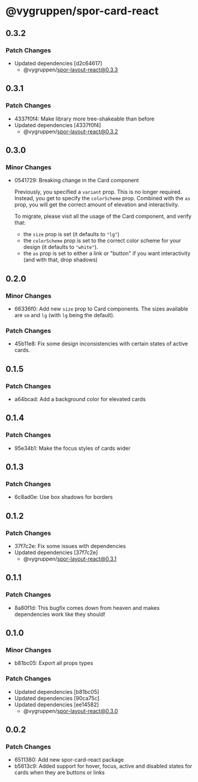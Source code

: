 # @vygruppen/spor-card-react

## 0.3.2

### Patch Changes

- Updated dependencies [d2c64617]
  - @vygruppen/spor-layout-react@0.3.3

## 0.3.1

### Patch Changes

- 4337f0f4: Make library more tree-shakeable than before
- Updated dependencies [4337f0f4]
  - @vygruppen/spor-layout-react@0.3.2

## 0.3.0

### Minor Changes

- 0541729: Breaking change in the Card component

  Previously, you specified a `variant` prop. This is no longer required. Instead, you get to specify the `colorScheme` prop. Combined with the `as` prop, you will get the correct amount of elevation and interactivity.

  To migrate, please visit all the usage of the Card component, and verify that:

  - the `size` prop is set (it defaults to `"lg"`)
  - the `colorScheme` prop is set to the correct color scheme for your design (it defaults to `"white"`).
  - the `as` prop is set to either a link or "button" if you want interactivity (and with that, drop shadows)

## 0.2.0

### Minor Changes

- 66336f0: Add new `size` prop to Card components. The sizes available are `sm` and `lg` (with `lg` being the default).

### Patch Changes

- 45b11e8: Fix some design inconsistencies with certain states of active cards.

## 0.1.5

### Patch Changes

- a64bcad: Add a background color for elevated cards

## 0.1.4

### Patch Changes

- 95e34b1: Make the focus styles of cards wider

## 0.1.3

### Patch Changes

- 6c8ad0e: Use box shadows for borders

## 0.1.2

### Patch Changes

- 37f7c2e: Fix some issues with dependencies
- Updated dependencies [37f7c2e]
  - @vygruppen/spor-layout-react@0.3.1

## 0.1.1

### Patch Changes

- 8a80f1d: This bugfix comes down from heaven and makes dependencies work like they should!

## 0.1.0

### Minor Changes

- b81bc05: Export all props types

### Patch Changes

- Updated dependencies [b81bc05]
- Updated dependencies [90ca75c]
- Updated dependencies [ee14582]
  - @vygruppen/spor-layout-react@0.3.0

## 0.0.2

### Patch Changes

- 6511380: Add new spor-card-react package
- b5613c9: Added support for hover, focus, active and disabled states for cards when they are buttons or links
